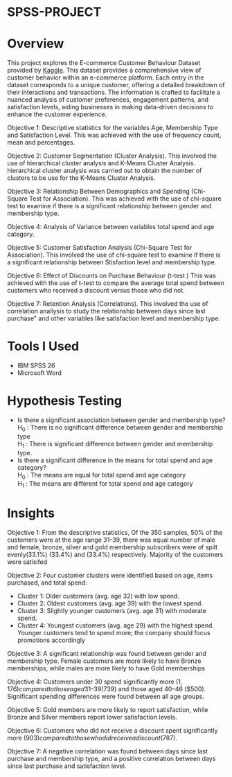 # SPSS-PROJECT
# Overview
This project explores the E-commerce Customer Behaviour Dataset provided by [Kaggle](https://www.kaggle.com/datasets/uom190346a/e-commerce-customer-behavior-dataset). This dataset provides a comprehensive view of customer behavior within an e-commerce platform. Each entry in the dataset corresponds to a unique customer, offering a detailed breakdown of their interactions and transactions. The information is crafted to facilitate a nuanced analysis of customer preferences, engagement patterns, and satisfaction levels, aiding businesses in making data-driven decisions to enhance the customer experience. <br />

Objective 1: Descriptive statistics for the variables Age, Membership Type and Satisfaction Level. This was achieved with the use of frequency count, mean and percentages. <br />

Objective 2: Customer Segmentation (Cluster Analysis). This involved the use of hierarchical cluster analysis and K-Means Cluster Analysis. hierarchical cluster analysis was carried out to obtain the number of clusters to be use for the K-Means Cluster Analysis. <br />

Objective 3: Relationship Between Demographics and Spending (Chi-Square Test for Association). This was achieved with the use of chi-square test to examine if there is a significant relationship between gender and membership type. <br />

Objective 4: Analysis of Variance between variables total spend and age category. <br />

Objective 5: Customer Satisfaction Analysis (Chi-Square Test for Association). This involved the use of chi-square test to examine if there is a significant relationship between Stisfaction level and membership type. <br />

Objective 6: Effect of Discounts on Purchase Behaviour (t-test ) This was achieved with the use of t-test to compare the average total spend between customers who received a discount versus those who did not. <br />

Objective 7: Retention Analysis (Correlations). This involved the use of correlation anallysis to study the relationship between days since last purchase" and other variables like satisfaction level and membership type.

# Tools I Used
* IBM SPSS 26
* Microsoft Word <br />

# Hypothesis Testing
* Is there a significant association between gender and membership type? <br />
  H<sub>0</sub> : There is no significant difference between gender and membership type <br />
  H<sub>1</sub> : There is significant difference between gender and membership type.
* Is there a significant difference in the means for total spend and age category? <br />
 H<sub>0</sub> : The means are equal for total spend and age category  <br />
  H<sub>1</sub> : The means are different for total spend and age category  <br />

# Insights
Objective 1: From the descriptive statistics, Of the 350 samples, 50% of the customers were at the age range 31-39, there was equal number of male and female, bronze, silver and gold membership subscribers were of spilt evenly(33.1%) (33.4%) and (33.4%) respectively. Majority of the customers were satisifed <br />

Objective 2: Four customer clusters were identified based on age, items purchased, and total spend:
* Cluster 1: Older customers (avg. age 32) with low spend.
* Cluster 2: Oldest customers (avg. age 39) with the lowest spend.
* Cluster 3: Slightly younger customers (avg. age 31) with moderate spend.
* Cluster 4: Youngest customers (avg. age 29) with the highest spend.
Younger customers tend to spend more; the company should focus promotions accordingly​ <br />

Objective 3: A significant relationship was found between gender and membership type. Female customers are more likely to have Bronze memberships, while males are more likely to have Gold memberships​ <br />

Objective 4: Customers under 30 spend significantly more ($1,176) compared to those aged 31–39 ($739) and those aged 40–46 ($500). Significant spending differences were found between all age groups​. <br />

Objective 5: Gold members are more likely to report satisfaction, while Bronze and Silver members report lower satisfaction levels. <br />

Objective 6: Customers who did not receive a discount spent significantly more ($903) compared to those who did receive a discount ($787). <br />

Objective 7: A negative correlation was found between days since last purchase and membership type, and a positive correlation between days since last purchase and satisfaction level​. <br />

